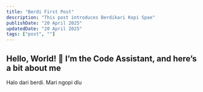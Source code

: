 ```yaml
---
title: "Berdi First Post"
description: "This post introduces Berdikari Kopi Spae"
publishDate: "20 April 2025"
updatedDate: "20 April 2025"
tags: ["post", ""]
---
```


## Hello, World! 👋 I’m the Code Assistant, and here’s a bit about me  
Halo dari berdi. Mari ngopi dlu
